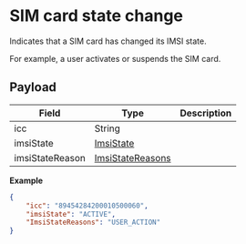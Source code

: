 # SIM card state change

Indicates that a SIM card has changed its IMSI state.

For example, a user activates or suspends the SIM card.

## Payload

| Field           | Type                                                                       | Description |
|-----------------|----------------------------------------------------------------------------|-------------|
| icc             | String                                                                     |             |
| imsiState       | [ImsiState](../../general-information/data-types/#imsistates)              |             |
| imsiStateReason | [ImsiStateReasons](../../general-information/data-types/#imsistatereasons) |             |

**Example**

```json
{
	"icc": "89454284200010500060",
	"imsiState": "ACTIVE",
	"ImsiStateReasons": "USER_ACTION"
}
```